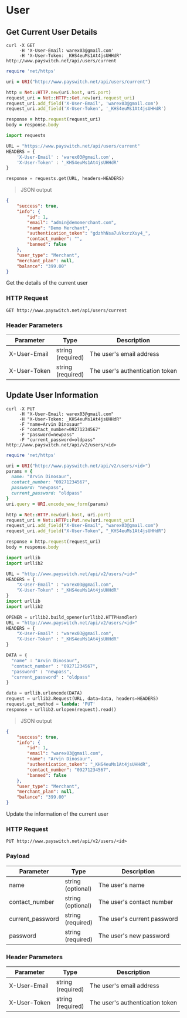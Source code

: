 # User

## Get Current User Details

```shell
curl -X GET
     -H 'X-User-Email: warex03@gmail.com'
     -H 'X-User-Token: _KHS4euMs1At4jsUHHdR'
http://www.payswitch.net/api/users/current
```

```ruby
require 'net/https'

uri = URI("http://www.payswitch.net/api/users/current")

http = Net::HTTP.new(uri.host, uri.port)
request_uri = Net::HTTP::Get.new(uri.request_uri)
request_uri.add_field('X-User-Email', 'warex03@gmail.com')
request_uri.add_field('X-User-Token', '_KHS4euMs1At4jsUHHdR')

response = http.request(request_uri)
body = response.body
```

```python
import requests

URL = "https://www.payswitch.net/api/users/current"
HEADERS = {
    'X-User-Email' : 'warex03@gmail.com',
    'X-User-Token' : '_KHS4euMs1At4jsUHHdR'
}

response = requests.get(URL, headers=HEADERS)
```
> JSON output

```json
{
    "success": true,
    "info": {
        "id": 1,
        "email": "admin@demomerchant.com",
        "name": "Demo Merchant",
        "authentication_token": "gdzhhNsa7uVkxrzXsy4_",
        "contact_number": "",
        "banned": false
    },
    "user_type": "Merchant",
    "merchant_plan": null,
    "balance": "399.00"
}
```
Get the details of the current user

### HTTP Request

`GET http://www.payswitch.net/api/users/current`

### Header Parameters

Parameter | Type | Description
--------- | ------- | -----------
X-User-Email | string<br/>(required) | The user's email address
X-User-Token | string<br/>(required) | The user's authentication token

## Update User Information

```shell
curl -X PUT
     -H "X-User-Email: warex03@gmail.com"
     -H "X-User-Token: _KHS4euMs1At4jsUHHdR"
     -F "name=Arvin Dinosaur"
     -F "contact_number=09271234567"
     -F "password=newpass"
     -F "current_password=oldpass"
http://www.payswitch.net/api/v2/users/<id>
```

```ruby
require 'net/https'

uri = URI("http://www.payswitch.net/api/v2/users/<id>")
params = {
  name: "Arvin Dinosaur",
  contact_number: "09271234567",
  password: "newpass",
  current_password: "oldpass"
}
uri.query = URI.encode_www_form(params)

http = Net::HTTP.new(uri.host, uri.port)
request_uri = Net::HTTP::Put.new(uri.request_uri)
request_uri.add_field("X-User-Email", "warex03@gmail.com")
request_uri.add_field("X-User-Token", "_KHS4euMs1At4jsUHHdR")

response = http.request(request_uri)
body = response.body
```

```python
import urllib
import urllib2

URL = "http://www.payswitch.net/api/v2/users/<id>"
HEADERS = {
    "X-User-Email" : "warex03@gmail.com",
    "X-User-Token" : "_KHS4euMs1At4jsUHHdR"
}
import urllib
import urllib2

OPENER = urllib2.build_opener(urllib2.HTTPHandler)
URL = "http://www.payswitch.net/api/v2/users/<id>"
HEADERS = {
    "X-User-Email" : "warex03@gmail.com",
    "X-User-Token" : "_KHS4euMs1At4jsUHHdR"
}

DATA = {
  "name" : "Arvin Dinosaur",
  "contact_number" : "09271234567",
  "password" : "newpass",
  "current_password" : "oldpass"
}

data = urllib.urlencode(DATA)
request = urllib2.Request(URL, data=data, headers=HEADERS)
request.get_method = lambda: 'PUT'
response = urllib2.urlopen(request).read()
```
> JSON output

```json
{
    "success": true,
    "info": {
        "id": 1,
        "email": "warex03@gmail.com",
        "name": "Arvin Dinosaur",
        "authentication_token": "_KHS4euMs1At4jsUHHdR",
        "contact_number": "09271234567",
        "banned": false
    },
    "user_type": "Merchant",
    "merchant_plan": null,
    "balance": "399.00"
}
```

Update the information of the current user

### HTTP Request

`PUT http://www.payswitch.net/api/v2/users/<id>`

### Payload

Parameter | Type | Description
--------- | ------- | -----------
name | string<br />(optional) | The user's name
contact_number | string<br />(optional) | The user's contact number
current_password | string<br />(required) | The user's current password
password | string<br />(required) | The user's new password

### Header Parameters

Parameter | Type | Description
--------- | ------- | -----------
X-User-Email | string<br/>(required) | The user's email address
X-User-Token | string<br/>(required) | The user's authentication token
